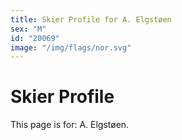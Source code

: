 ```yaml
---
title: Skier Profile for A. Elgstøen
sex: "M"
id: "20069"
image: "/img/flags/nor.svg" 
---
```


# Skier Profile

This page is for: A. Elgstøen.
    